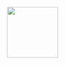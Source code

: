 <img align="right" width="120" height="120" src="https://github.com/cs-MohamedAyman/Computer-Science-Textbooks/blob/master/logos/fundamentals-of-computer-science.jpg">

